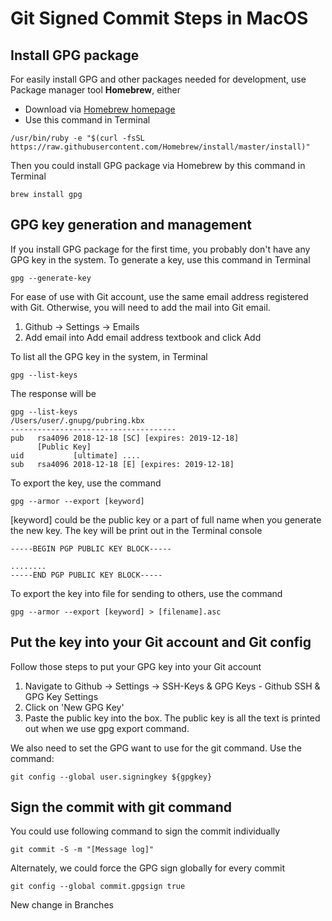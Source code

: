 # Git Signed Commit Steps in MacOS

## Install GPG package

For easily install GPG and other packages needed for development, use Package manager tool **Homebrew**, either
* Download via [Homebrew homepage](https://brew.sh/)
* Use this command in Terminal
```
/usr/bin/ruby -e "$(curl -fsSL https://raw.githubusercontent.com/Homebrew/install/master/install)"
```

Then you could install GPG package via Homebrew by this command in Terminal
```
brew install gpg
```

## GPG key generation and management
If you install GPG package for the first time, you probably don't have any GPG key in the system. To generate a key, use this command in Terminal
```
gpg --generate-key
```
For ease of use with Git account, use the same email address registered with Git. Otherwise, you will need to add the mail into Git email. 

1. Github → Settings → Emails
2. Add email into Add email address textbook and click Add

To list all the GPG key in the system, in Terminal
```
gpg --list-keys
```
The response will be
```
gpg --list-keys
/Users/user/.gnupg/pubring.kbx
-------------------------------------
pub   rsa4096 2018-12-18 [SC] [expires: 2019-12-18]
      [Public Key]
uid           [ultimate] ....
sub   rsa4096 2018-12-18 [E] [expires: 2019-12-18]
```
To export the key, use the command
```
gpg --armor --export [keyword]
```
[keyword] could be the public key or a part of full name when you generate the new key.
The key will be print out in the Terminal console
```
-----BEGIN PGP PUBLIC KEY BLOCK-----

........
-----END PGP PUBLIC KEY BLOCK-----
```


To export the key into file for sending to others, use the command
```
gpg --armor --export [keyword] > [filename].asc
```


## Put the key into your Git account and Git config
Follow those steps to put your GPG key into your Git account

1. Navigate to Github → Settings → SSH-Keys & GPG Keys - Github SSH & GPG Key Settings
2. Click on 'New GPG Key'
3. Paste the public key into the box. The public key is all the text is printed out when we use gpg export command.

We also need to set the GPG want to use for the git command. Use the command:
```
git config --global user.signingkey ${gpgkey}
```

## Sign the commit with git command

You could use following command to sign the commit individually
```
git commit -S -m "[Message log]"
```
Alternately, we could force the GPG sign globally for every commit
```
git config --global commit.gpgsign true
```
New change in Branches

